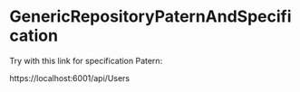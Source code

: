 # GenericRepositoryPaternAndSpecification

Try with this link for specification Patern:

https://localhost:6001/api/Users
